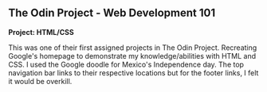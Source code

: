 ## The Odin Project - Web Development 101

<b> Project: HTML/CSS </b>

This was one of their first assigned projects in The Odin Project. Recreating Google's homepage to demonstrate my knowledge/abilities with HTML and CSS. I used the Google doodle for Mexico's Independence day. The top navigation bar links to their respective locations but for the footer links, I felt it would be overkill.
